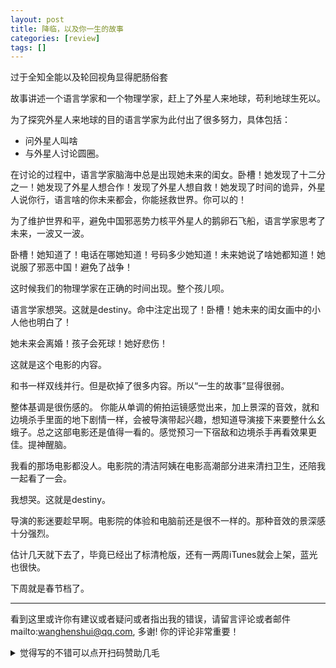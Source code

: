 ```yaml
---
layout: post
title: 降临，以及你一生的故事
categories: [review]
tags: []
---
```


过于全知全能以及轮回视角显得肥肠俗套

<!-- more -->

 
故事讲述一个语言学家和一个物理学家，赶上了外星人来地球，苟利地球生死以。

为了探究外星人来地球的目的语言学家为此付出了很多努力，具体包括：

- 问外星人叫啥
- 与外星人讨论圆圈。

在讨论的过程中，语言学家脑海中总是出现她未来的闺女。卧槽！她发现了十二分之一！她发现了外星人想合作！发现了外星人想自救！她发现了时间的诡异，外星人说你行，语言啥的你未来都会，你能拯救世界。你可以的！

为了维护世界和平，避免中国邪恶势力核平外星人的鹅卵石飞船，语言学家思考了未来，一波又一波。

卧槽！她知道了！电话在哪她知道！号码多少她知道！未来她说了啥她都知道！她说服了邪恶中国！避免了战争！

这时候我们的物理学家在正确的时间出现。整个孩儿呗。

语言学家想哭。这就是destiny。命中注定出现了！卧槽！她未来的闺女画中的小人他也明白了！

她未来会离婚！孩子会死球！她好悲伤！

这就是这个电影的内容。


和书一样双线并行。但是砍掉了很多内容。所以“一生的故事”显得很弱。

整体基调是很伤感的。 你能从单调的俯拍运镜感觉出来，加上景深的音效，就和边境杀手里面的地下剧情一样，会被导演带起兴趣，想知道导演接下来要整什么幺蛾子。总之这部电影还是值得一看的。感觉预习一下宿敌和边境杀手再看效果更佳。提神醒脑。

我看的那场电影都没人。电影院的清洁阿姨在电影高潮部分进来清扫卫生，还陪我一起看了一会。

我想哭。这就是destiny。

导演的影迷要趁早啊。电影院的体验和电脑前还是很不一样的。那种音效的景深感十分强烈。

估计几天就下去了，毕竟已经出了标清枪版，还有一两周iTunes就会上架，蓝光也很快。

下周就是春节档了。

---

看到这里或许你有建议或者疑问或者指出我的错误，请留言评论或者邮件mailto:wanghenshui@qq.com, 多谢!  你的评论非常重要！

<details>
<summary>觉得写的不错可以点开扫码赞助几毛</summary>
<img src="https://wanghenshui.github.io/assets/wepay.png" alt="微信转账">
</details>